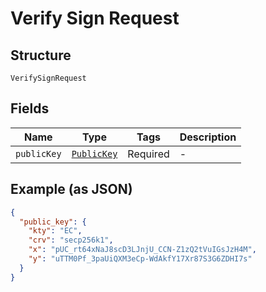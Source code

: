 
# Verify Sign Request

## Structure

`VerifySignRequest`

## Fields

| Name | Type | Tags | Description |
|  --- | --- | --- | --- |
| `publicKey` | [`PublicKey`](../../doc/models/public-key.md) | Required | - |

## Example (as JSON)

```json
{
  "public_key": {
    "kty": "EC",
    "crv": "secp256k1",
    "x": "pUC_rt64xNaJ8scD3LJnjU_CCN-Z1zQ2tVuIGsJzH4M",
    "y": "uTTM0Pf_3paUiQXM3eCp-WdAkfY17Xr87S3G6ZDHI7s"
  }
}
```

